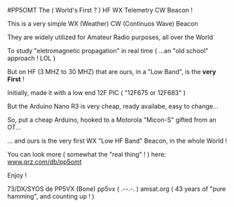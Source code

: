#PP5OMT
The ( World's First ? ) HF WX Telemetry CW Beacon !

This is a very simple WX (Weather) CW (Continuos Wave) Beacon

They are widely utilized for Amateur Radio purposes, all over the World

To study "eletromagnetic propagation" in real time ( ...an "old school" approach ! LOL ) 

But on HF (3 MHZ to 30 MHZ) that are ours, in a "Low Band", is the **very First** !

Initially, made it with a low end 12F PIC ( "12F675 or 12F683" )

But the Arduino Nano R3 is very cheap, ready availabe, easy to change...

So, put a cheap Arduino, hooked to a Motorola "Micon-S" gifted from an OT...

... and ours is the very first WX "Low HF Band" Beacon, in the whole World !

You can look more ( somewhat the "real thing" ! ) here: www.qrz.com/db/pp5omt

Enjoy !

73/DX/SYOS de PP5VX (Bone)
pp5vx ( .--.-. ) amsat.org
( 43 years of "pure hamming", and counting up ! )
